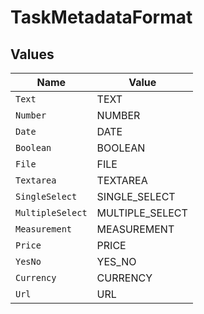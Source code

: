 # TaskMetadataFormat


## Values

| Name             | Value            |
| ---------------- | ---------------- |
| `Text`           | TEXT             |
| `Number`         | NUMBER           |
| `Date`           | DATE             |
| `Boolean`        | BOOLEAN          |
| `File`           | FILE             |
| `Textarea`       | TEXTAREA         |
| `SingleSelect`   | SINGLE_SELECT    |
| `MultipleSelect` | MULTIPLE_SELECT  |
| `Measurement`    | MEASUREMENT      |
| `Price`          | PRICE            |
| `YesNo`          | YES_NO           |
| `Currency`       | CURRENCY         |
| `Url`            | URL              |